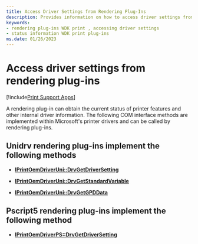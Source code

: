 ```yaml
---
title: Access Driver Settings from Rendering Plug-Ins
description: Provides information on how to access driver settings from rendering plug-ins.
keywords:
- rendering plug-ins WDK print , accessing driver settings
- status information WDK print plug-ins
ms.date: 01/26/2023
---
```


# Access driver settings from rendering plug-ins

[!include[Print Support Apps](../includes/print-support-apps.md)]

A rendering plug-in can obtain the current status of printer features and other internal driver information. The following COM interface methods are implemented within Microsoft's printer drivers and can be called by rendering plug-ins.

## Unidrv rendering plug-ins implement the following methods

- [**IPrintOemDriverUni::DrvGetDriverSetting**](/windows-hardware/drivers/ddi/prcomoem/nf-prcomoem-iprintoemdriveruni-drvgetdriversetting)

- [**IPrintOemDriverUni::DrvGetStandardVariable**](/windows-hardware/drivers/ddi/prcomoem/nf-prcomoem-iprintoemdriveruni-drvgetstandardvariable)

- [**IPrintOemDriverUni::DrvGetGPDData**](/windows-hardware/drivers/ddi/prcomoem/nf-prcomoem-iprintoemdriveruni-drvgetgpddata)

## Pscript5 rendering plug-ins implement the following method

- [**IPrintOemDriverPS::DrvGetDriverSetting**](/windows-hardware/drivers/ddi/prcomoem/nf-prcomoem-iprintoemdriverps-drvgetdriversetting)
